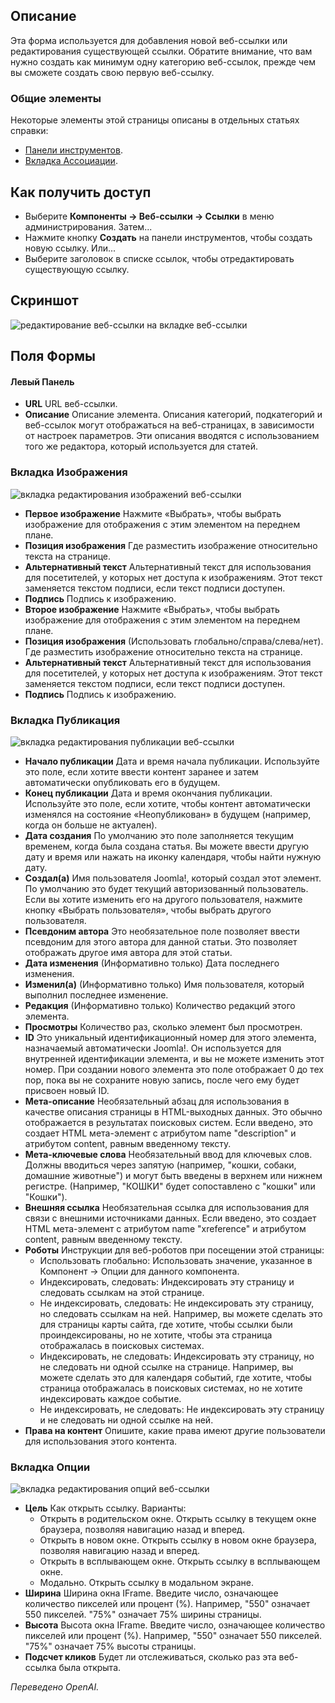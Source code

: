 <!-- Filename: Help4.x:Components_Weblinks_Links_Edit / Display title: Веб-ссылка: Редактировать   -->

## Описание

Эта форма используется для добавления новой веб-ссылки или редактирования существующей ссылки. Обратите внимание, что вам нужно создать как минимум одну категорию веб-ссылок, прежде чем вы сможете создать свою первую веб-ссылку.

### Общие элементы

Некоторые элементы этой страницы описаны в отдельных статьях справки:

* [Панели инструментов](jdocmanual?article=help/common-elements/toolbars).
* [Вкладка Ассоциации](jdocmanual?article=help/common-elements/edit-associations).

## Как получить доступ

- Выберите **Компоненты → Веб-ссылки → Ссылки** в меню администрирования. Затем...
- Нажмите кнопку **Создать** на панели инструментов, чтобы создать новую ссылку. Или...
- Выберите заголовок в списке ссылок, чтобы отредактировать существующую ссылку.

## Скриншот

![редактирование веб-ссылки на вкладке веб-ссылки](../../../ru/images/weblinks/web-link-edit-web-link-tab.png)

## Поля Формы

#### Левый Панель

- **URL** URL веб-ссылки.
- **Описание** Описание элемента. Описания категорий, подкатегорий и веб-ссылок могут отображаться на веб-страницах, в зависимости от настроек параметров. Эти описания вводятся с использованием того же редактора, который используется для статей.

### Вкладка Изображения

![вкладка редактирования изображений веб-ссылки](../../../ru/images/weblinks/web-link-edit-web-link-images-tab.png)

- **Первое изображение** Нажмите «Выбрать», чтобы выбрать изображение для отображения с этим элементом на переднем плане.
- **Позиция изображения** Где разместить изображение относительно текста на странице.
- **Альтернативный текст** Альтернативный текст для использования для посетителей, у которых нет доступа к изображениям. Этот текст заменяется текстом подписи, если текст подписи доступен.
- **Подпись** Подпись к изображению.
- **Второе изображение** Нажмите «Выбрать», чтобы выбрать изображение для отображения с этим элементом на переднем плане.
- **Позиция изображения** (Использовать глобально/справа/слева/нет). Где разместить изображение относительно текста на странице.
- **Альтернативный текст** Альтернативный текст для использования для посетителей, у которых нет доступа к изображениям. Этот текст заменяется текстом подписи, если текст подписи доступен.
- **Подпись** Подпись к изображению.

### Вкладка Публикация

![вкладка редактирования публикации веб-ссылки](../../../ru/images/weblinks/web-link-edit-web-link-publishing-tab.png)

- **Начало публикации** Дата и время начала публикации. Используйте это поле, если хотите ввести контент заранее и затем автоматически опубликовать его в будущем.
- **Конец публикации** Дата и время окончания публикации. Используйте это поле, если хотите, чтобы контент автоматически изменялся на состояние «Неопубликован» в будущем (например, когда он больше не актуален).
- **Дата создания** По умолчанию это поле заполняется текущим временем, когда была создана статья. Вы можете ввести другую дату и время или нажать на иконку календаря, чтобы найти нужную дату.
- **Создал(а)** Имя пользователя Joomla!, который создал этот элемент. По умолчанию это будет текущий авторизованный пользователь. Если вы хотите изменить его на другого пользователя, нажмите кнопку «Выбрать пользователя», чтобы выбрать другого пользователя.
- **Псевдоним автора** Это необязательное поле позволяет ввести псевдоним для этого автора для данной статьи. Это позволяет отображать другое имя автора для этой статьи.
- **Дата изменения** (Информативно только) Дата последнего изменения.
- **Изменил(а)** (Информативно только) Имя пользователя, который выполнил последнее изменение.
- **Редакция** (Информативно только) Количество редакций этого элемента.
- **Просмотры** Количество раз, сколько элемент был просмотрен.
- **ID** Это уникальный идентификационный номер для этого элемента, назначаемый автоматически Joomla!. Он используется для внутренней идентификации элемента, и вы не можете изменить этот номер. При создании нового элемента это поле отображает 0 до тех пор, пока вы не сохраните новую запись, после чего ему будет присвоен новый ID.
- **Мета-описание** Необязательный абзац для использования в качестве описания страницы в HTML-выходных данных. Это обычно отображается в результатах поисковых систем. Если введено, это создает HTML мета-элемент с атрибутом name "description" и атрибутом content, равным введенному тексту.
- **Мета-ключевые слова** Необязательный ввод для ключевых слов. Должны вводиться через запятую (например, "кошки, собаки, домашние животные") и могут быть введены в верхнем или нижнем регистре. (Например, "КОШКИ" будет сопоставлено с "кошки" или "Кошки").
- **Внешняя ссылка** Необязательная ссылка для использования для связи с внешними источниками данных. Если введено, это создает HTML мета-элемент с атрибутом name "xreference" и атрибутом content, равным введенному тексту.
- **Роботы** Инструкции для веб-роботов при посещении этой страницы:
  - Использовать глобально: Использовать значение, указанное в Компонент → Опции для данного компонента.
  - Индексировать, следовать: Индексировать эту страницу и следовать ссылкам на этой странице.
  - Не индексировать, следовать: Не индексировать эту страницу, но следовать ссылкам на ней. Например, вы можете сделать это для страницы карты сайта, где хотите, чтобы ссылки были проиндексированы, но не хотите, чтобы эта страница отображалась в поисковых системах.
  - Индексировать, не следовать: Индексировать эту страницу, но не следовать ни одной ссылке на странице. Например, вы можете сделать это для календаря событий, где хотите, чтобы страница отображалась в поисковых системах, но не хотите индексировать каждое событие.
  - Не индексировать, не следовать: Не индексировать эту страницу и не следовать ни одной ссылке на ней.
- **Права на контент** Опишите, какие права имеют другие пользователи для использования этого контента.

### Вкладка Опции

![вкладка редактирования опций веб-ссылки](../../../ru/images/weblinks/web-link-edit-web-link-options-tab.png)

- **Цель** Как открыть ссылку. Варианты:
  - Открыть в родительском окне. Открыть ссылку в текущем окне браузера, позволяя навигацию назад и вперед.
  - Открыть в новом окне. Открыть ссылку в новом окне браузера, позволяя навигацию назад и вперед.
  - Открыть в всплывающем окне. Открыть ссылку в всплывающем окне.
  - Модально. Открыть ссылку в модальном экране.
- **Ширина** Ширина окна IFrame. Введите число, означающее количество пикселей или процент (%). Например, "550" означает 550 пикселей. "75%" означает 75% ширины страницы.
- **Высота** Высота окна IFrame. Введите число, означающее количество пикселей или процент (%). Например, "550" означает 550 пикселей. "75%" означает 75% высоты страницы.
- **Подсчет кликов** Будет ли отслеживаться, сколько раз эта веб-ссылка была открыта.

*Переведено OpenAI.*

